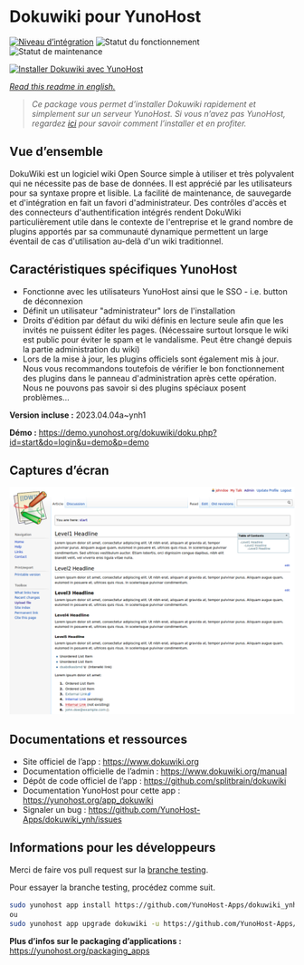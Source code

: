 <!--
N.B.: This README was automatically generated by https://github.com/YunoHost/apps/tree/master/tools/README-generator
It shall NOT be edited by hand.
-->

# Dokuwiki pour YunoHost

[![Niveau d’intégration](https://dash.yunohost.org/integration/dokuwiki.svg)](https://dash.yunohost.org/appci/app/dokuwiki) ![Statut du fonctionnement](https://ci-apps.yunohost.org/ci/badges/dokuwiki.status.svg) ![Statut de maintenance](https://ci-apps.yunohost.org/ci/badges/dokuwiki.maintain.svg)

[![Installer Dokuwiki avec YunoHost](https://install-app.yunohost.org/install-with-yunohost.svg)](https://install-app.yunohost.org/?app=dokuwiki)

*[Read this readme in english.](./README.md)*

> *Ce package vous permet d’installer Dokuwiki rapidement et simplement sur un serveur YunoHost.
Si vous n’avez pas YunoHost, regardez [ici](https://yunohost.org/#/install) pour savoir comment l’installer et en profiter.*

## Vue d’ensemble

DokuWiki est un logiciel wiki Open Source simple à utiliser et très polyvalent qui ne nécessite pas de base de données. Il est apprécié par les utilisateurs pour sa syntaxe propre et lisible. La facilité de maintenance, de sauvegarde et d'intégration en fait un favori d'administrateur. Des contrôles d'accès et des connecteurs d'authentification intégrés rendent DokuWiki particulièrement utile dans le contexte de l'entreprise et le grand nombre de plugins apportés par sa communauté dynamique permettent un large éventail de cas d'utilisation au-delà d'un wiki traditionnel.

## Caractéristiques spécifiques YunoHost

* Fonctionne avec les utilisateurs YunoHost ainsi que le SSO - i.e. button de déconnexion
* Définit un utilisateur "administrateur" lors de l'installation
* Droits d'édition par défaut du wiki définis en lecture seule afin que les invités ne puissent éditer les pages. (Nécessaire surtout lorsque le wiki est public pour éviter le spam et le vandalisme. Peut être changé depuis la partie administration du wiki)
* Lors de la mise à jour, les plugins officiels sont également mis à jour. Nous vous recommandons toutefois de vérifier le bon fonctionnement des plugins dans le panneau d'administration après cette opération. Nous ne pouvons pas savoir si des plugins spéciaux posent problèmes...


**Version incluse :** 2023.04.04a~ynh1

**Démo :** https://demo.yunohost.org/dokuwiki/doku.php?id=start&do=login&u=demo&p=demo

## Captures d’écran

![Capture d’écran de Dokuwiki](./doc/screenshots/DokuWiki_Screenshot.png)

## Documentations et ressources

* Site officiel de l’app : <https://www.dokuwiki.org>
* Documentation officielle de l’admin : <https://www.dokuwiki.org/manual>
* Dépôt de code officiel de l’app : <https://github.com/splitbrain/dokuwiki>
* Documentation YunoHost pour cette app : <https://yunohost.org/app_dokuwiki>
* Signaler un bug : <https://github.com/YunoHost-Apps/dokuwiki_ynh/issues>

## Informations pour les développeurs

Merci de faire vos pull request sur la [branche testing](https://github.com/YunoHost-Apps/dokuwiki_ynh/tree/testing).

Pour essayer la branche testing, procédez comme suit.

``` bash
sudo yunohost app install https://github.com/YunoHost-Apps/dokuwiki_ynh/tree/testing --debug
ou
sudo yunohost app upgrade dokuwiki -u https://github.com/YunoHost-Apps/dokuwiki_ynh/tree/testing --debug
```

**Plus d’infos sur le packaging d’applications :** <https://yunohost.org/packaging_apps>